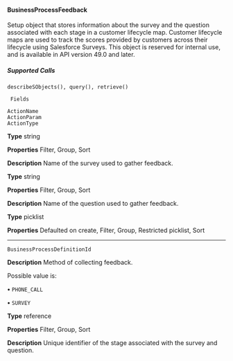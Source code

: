 #### BusinessProcessFeedback

Setup object that stores information about the survey and the question associated with each stage in a customer lifecycle map. Customer
lifecycle maps are used to track the scores provided by customers across their lifecycle using Salesforce Surveys. This object is reserved
for internal use, and is available in API version 49.0 and later.

##### Supported Calls
```
describeSObjects(), query(), retrieve()

 Fields

```
```
ActionName
ActionParam
ActionType

```

**Type**
string

**Properties**
Filter, Group, Sort

**Description**
Name of the survey used to gather feedback.

**Type**
string

**Properties**
Filter, Group, Sort

**Description**
Name of the question used to gather feedback.

**Type**
picklist

**Properties**
Defaulted on create, Filter, Group, Restricted picklist, Sort


-----

```
BusinessProcessDefinitionId

```

**Description**
Method of collecting feedback.

Possible value is:

**•** `PHONE_CALL`

**•** `SURVEY`

**Type**
reference

**Properties**
Filter, Group, Sort

**Description**
Unique identifier of the stage associated with the survey and question.


